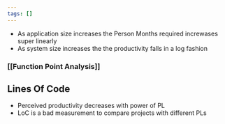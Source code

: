 ```yaml
---
tags: []
---
```

- As application size increases the Person Months required increwases super linearly
- As system size increases the the productivity falls in a log fashion
### [[Function Point Analysis]]

## Lines Of Code
- Perceived productivity decreases with power of PL
- LoC is a bad measurement to compare projects with different PLs
